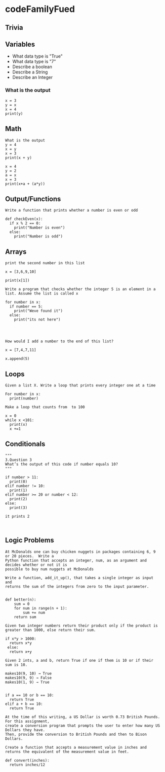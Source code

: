 # codeFamilyFued

## Trivia



## Variables
- What data type is "True"
- What data type is "7"
- Describe a boolean
- Describe a String
- Describe an Integer



### What is the output
```
x = 3
y = x
x = 4
print(y)
```

## Math
```
What is the output
y = 4
x = y
x = 3
print(x + y)

```
```
x = 4
y = 2
a = x
x = 3
print(x+a + (a*y))
```

## Output/Functions
```
Write a function that prints whether a number is even or odd

def checkEven(x):
  if x % 2 == 0:
    print("Number is even")
  else:
    print("Number is odd")
```

## Arrays
```
print the second number in this list

x = [3,6,9,10]

print(x[1])
```
```
Write a program that checks whether the integer 5 is an element in a list. Assume the list is called x

for number in x:
  if number == 5:
    print("Weve found it")
  else:
    print("its not here")




```


```
How would I add a number to the end of this list?

x = [7,4,7,11]

x.append(5)
```

## Loops
```
Given a list X. Write a loop that prints every integer one at a time

For number in x:
  print(number)
```

```
Make a loop that counts from  to 100

x = 0
while x <101:
  print(x)
  x +=1
```

## Conditionals
```
"""
3.Question 3
What’s the output of this code if number equals 10?
"""

if number > 11: 
  print(0)
elif number != 10:
  print(1)
elif number >= 20 or number < 12:
  print(2)
else:
  print(3)
  
it prints 2
  
```
```

```
## Logic Problems
```
At McDonalds one can buy chicken nuggets in packages containing 6, 9 or 20 pieces.  Write a 
Python function that accepts an integer, num, as an argument and decides whether or not it is 
possible to buy num nuggets at McDonalds
```
```
Write a function, add_it_up(), that takes a single integer as input and 
returns the sum of the integers from zero to the input parameter.


def better(n):
    sum = 0
    for num in range(n + 1):
        sum += num
    return sum
```
```
Given two integer numbers return their product only if the product is greater than 1000, else return their sum.

if x*y > 1000:
  return x*y
 else:
  return x+y
```

```
Given 2 ints, a and b, return True if one if them is 10 or if their sum is 10.

makes10(9, 10) → True
makes10(9, 9) → False
makes10(1, 9) → True


if a == 10 or b == 10:
  return True
elif a + b == 10:
  return True
```
```
At the time of this writing, a US Dollar is worth 0.73 British Pounds. For this assignment, 
create a conversion program that prompts the user to enter how many US Dollars they have. 
Then, provide the conversion to British Pounds and then to Bison Dollars.
```

```
Create a function that accepts a measurement value in inches and returns the equivalent of the measurement value in feet.

def convert(inches):
  return inches/12
```
```


```
